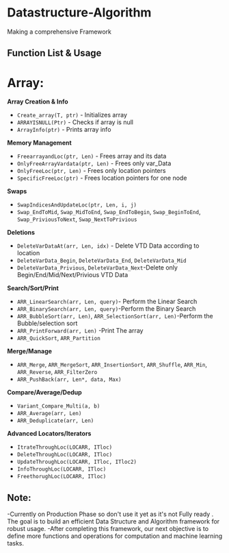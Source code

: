 # Datastructure-Algorithm
Making a comprehensive Framework  


## Function List & Usage
# Array:
**Array Creation & Info**
- `Create_array(T, ptr)` - Initializes array
- `ARRAYISNULL(Ptr)` - Checks if array is null
- `ArrayInfo(ptr)` - Prints array info

**Memory Management**
- `FreearrayandLoc(ptr, Len)` - Frees array and its data
- `OnlyFreeArrayVardata(ptr, Len)` - Frees only var_Data
- `OnlyFreeLoc(ptr, Len)` - Frees only location pointers
- `SpecificFreeLoc(ptr)` - Frees location pointers for one node

**Swaps**
- `SwapIndicesAndUpdateLoc(ptr, Len, i, j)`
- `Swap_EndToMid`, `Swap_MidToEnd`, `Swap_EndToBegin`,
`Swap_BeginToEnd`, `Swap_PriviousToNext`, `Swap_NextToPrivious`

**Deletions**
- `DeleteVarDataAt(arr, Len, idx)` - Delete VTD Data according to location 
- `DeleteVarData_Begin`, `DeleteVarData_End`, `DeleteVarData_Mid` 
- `DeleteVarData_Privious`, `DeleteVarData_Next`-Delete only Begin/End/Mid/Next/Privious VTD Data

**Search/Sort/Print**
- `ARR_LinearSearch(arr, Len, query)`- Perform the Linear Search 
- `ARR_BinarySearch(arr, Len, query)`-Perform the Binary Search 
- `ARR_BubbleSort(arr, Len)`, `ARR_SelectionSort(arr, Len)`-Perform the Bubble/selection sort 
- `ARR_PrintForward(arr, Len)` -Print The array 
- `ARR_QuickSort`, `ARR_Partition` 

**Merge/Manage**
- `ARR_Merge`, `ARR_MergeSort`, `ARR_InsertionSort`, `ARR_Shuffle`, `ARR_Min`, `ARR_Reverse`, `ARR_FilterZero`
- `ARR_PushBack(arr, Len*, data, Max)`

**Compare/Average/Dedup**
- `Variant_Compare_Multi(a, b)`
- `ARR_Average(arr, Len)`
- `ARR_Deduplicate(arr, Len)`

**Advanced Locators/Iterators**
- `ItrateThroughLoc(LOCARR, ITloc)`
- `DeleteThroughLoc(LOCARR, ITloc)`
- `UpdateThroughLoc(LOCARR, ITloc, ITloc2)`
- `InfoThroughLoc(LOCARR, ITloc)`
- `FreethorughLoc(LOCARR, ITloc)`

## Note:

-Currently on Production Phase so don't use it yet as it's not Fully ready . The goal is to build an efficient Data Structure and Algorithm framework for robust usage.
-After completing this framework, our next objective is to define more functions and operations for computation and machine learning tasks.
